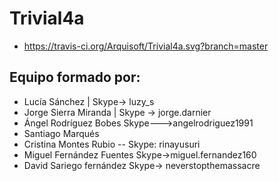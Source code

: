 # Trivial4a

* https://travis-ci.org/Arquisoft/Trivial4a.svg?branch=master

## Equipo formado por: 

* Lucía Sánchez | Skype-> luzy_s
* Jorge Sierra Miranda | Skype → jorge.darnier
* Ángel Rodríguez Bobes Skype--->angelrodriguez1991
* Santiago Marqués
* Cristina Montes Rubio -- Skype: rinayusuri
* Miguel Fernández Fuentes  Skype->miguel.fernandez160
* David Sariego fernández Skype-> neverstopthemassacre
